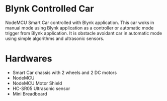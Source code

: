 # Blynk Controlled Car
NodeMCU Smart Car controlled with Blynk application. This car woks in manual mode using Blynk application as a controller or automatic mode trigger from Blynk application. It is obstacle avoidant car in automatic mode using simple algorithms and ultrasonic sensors.

# Hardwares
- Smart Car chassis with 2 wheels and 2 DC motors
- NodeMCU
- NodeMCU Motor Shield
- HC-SR05 Ultrasonic sensor
- Mini Breadboard

